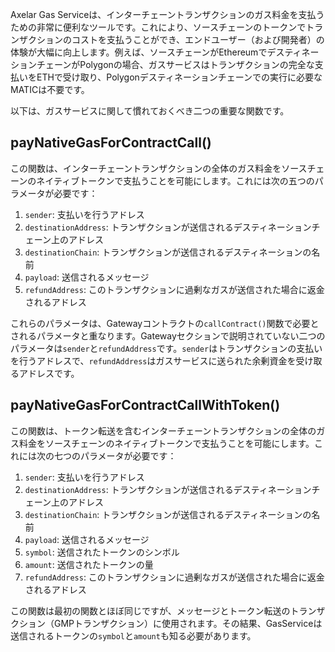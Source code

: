 Axelar Gas Serviceは、インターチェーントランザクションのガス料金を支払うための非常に便利なツールです。これにより、ソースチェーンのトークンでトランザクションのコストを支払うことができ、エンドユーザー（および開発者）の体験が大幅に向上します。例えば、ソースチェーンがEthereumでデスティネーションチェーンがPolygonの場合、ガスサービスはトランザクションの完全な支払いをETHで受け取り、Polygonデスティネーションチェーンでの実行に必要なMATICは不要です。

以下は、ガスサービスに関して慣れておくべき二つの重要な関数です。

## payNativeGasForContractCall()

この関数は、インターチェーントランザクションの全体のガス料金をソースチェーンのネイティブトークンで支払うことを可能にします。これには次の五つのパラメータが必要です：

1. `sender`: 支払いを行うアドレス
2. `destinationAddress`: トランザクションが送信されるデスティネーションチェーン上のアドレス
3. `destinationChain`: トランザクションが送信されるデスティネーションの名前
4. `payload`: 送信されるメッセージ
5. `refundAddress`: このトランザクションに過剰なガスが送信された場合に返金されるアドレス

これらのパラメータは、Gatewayコントラクトの`callContract()`関数で必要とされるパラメータと重なります。Gatewayセクションで説明されていない二つのパラメータは`sender`と`refundAddress`です。`sender`はトランザクションの支払いを行うアドレスで、`refundAddress`はガスサービスに送られた余剰資金を受け取るアドレスです。

## payNativeGasForContractCallWithToken()

この関数は、トークン転送を含むインターチェーントランザクションの全体のガス料金をソースチェーンのネイティブトークンで支払うことを可能にします。これには次の七つのパラメータが必要です：

1. `sender`: 支払いを行うアドレス
2. `destinationAddress`: トランザクションが送信されるデスティネーションチェーン上のアドレス
3. `destinationChain`: トランザクションが送信されるデスティネーションの名前
4. `payload`: 送信されるメッセージ
5. `symbol`: 送信されたトークンのシンボル
6. `amount`: 送信されたトークンの量
7. `refundAddress`: このトランザクションに過剰なガスが送信された場合に返金されるアドレス

この関数は最初の関数とほぼ同じですが、メッセージとトークン転送のトランザクション（GMPトランザクション）に使用されます。その結果、GasServiceは送信されるトークンの`symbol`と`amount`も知る必要があります。
